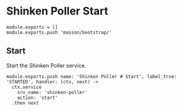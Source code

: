 
# Shinken Poller Start

    module.exports = []
    module.exports.push 'masson/bootstrap/'

## Start

Start the Shinken Poller service.

    module.exports.push name: 'Shinken Poller # Start', label_true: 'STARTED', handler: (ctx, next) ->
      ctx.service
        srv_name: 'shinken-poller'
        action: 'start'
      .then next
